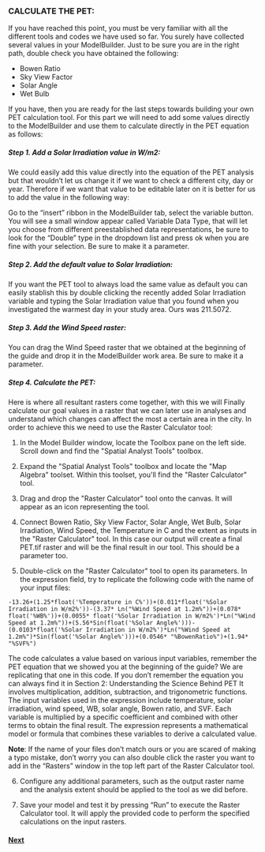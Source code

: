 ### CALCULATE THE PET: 
If you have reached this point, you must be very familiar with all the different tools and codes we have used so far. You surely have collected several values in your ModelBuilder. Just to be sure you are in the right path, double check you have obtained the following:

*	Bowen Ratio
*	Sky View Factor
*	Solar Angle
*	Wet Bulb

If you have, then you are ready for the last steps towards building your own PET calculation tool. For this part we will need to add some values directly to the ModelBuilder and use them to calculate directly in the PET equation as follows:

##### Step 1. Add a Solar Irradiation value in W/m2: 
We could easily add this value directly into the equation of the PET analysis but that wouldn’t let us change it if we want to check a different city, day or year. Therefore if we want that value to be editable later on it is better for us to add the value in the following way:

Go to the “insert” ribbon in the ModelBuilder tab, select the variable button. You will see a small window appear called Variable Data Type, that will let you choose from different preestablished data representations, be sure to look for the “Double” type in the dropdown list and press ok when you are fine with your selection. Be sure to make it a parameter.

##### Step 2. Add the default value to Solar Irradiation: 
If you want the PET tool to always load the same value as default you can easily stablish this by double clicking the recently added Solar Irradiation variable and typing the Solar Irradiation value that you found when you investigated the warmest day in your study area. Ours was 211.5072. 

##### Step 3. Add the Wind Speed raster:  
You can drag the Wind Speed raster that we obtained at the beginning of the guide and drop it in the ModelBuilder work area. Be sure to make it a parameter.

##### Step 4. Calculate the PET: 
Here is where all resultant rasters come together, with this we will Finally calculate our goal values in a raster that we can later use in analyses and understand which changes can affect the most a certain area in the city. In order to achieve this we need to use the Raster Calculator tool: 

1)	In the Model Builder window, locate the Toolbox pane on the left side. Scroll down and find the "Spatial Analyst Tools" toolbox.

2)	Expand the "Spatial Analyst Tools" toolbox and locate the "Map Algebra" toolset. Within this toolset, you'll find the "Raster Calculator" tool. 

3)	Drag and drop the "Raster Calculator" tool onto the canvas. It will appear as an icon representing the tool. 

4)	Connect Bowen Ratio, Sky View Factor, Solar Angle, Wet Bulb, Solar Irradiation, Wind Speed, the Temperature in C and the extent as inputs in the "Raster Calculator" tool. In this case our output will create a final PET.tif raster and will be the final result in our tool. This should be a parameter too.


5)	Double-click on the "Raster Calculator" tool to open its parameters. In the expression field, try to replicate the following code with the name of your input files: 

```
-13.26+(1.25*float('%Temperature in C%'))+(0.011*float('%Solar Irradiation in W/m2%'))-(3.37* Ln("%Wind Speed at 1.2m%"))+(0.078* float('%WB%'))+(0.0055* float('%Solar Irradiation in W/m2%')*Ln("%Wind Speed at 1.2m%"))+(5.56*Sin(float('%Solar Angle%')))-(0.0103*float('%Solar Irradiation in W/m2%')*Ln("%Wind Speed at 1.2m%")*Sin(float('%Solar Angle%')))+(0.0546* "%BowenRatio%")+(1.94* "%SVF%")
```

The code calculates a value based on various input variables, remember the PET equation that we showed you at the beginning of the guide? We are replicating that one in this code. If you don’t remember the equation you can always find it in Section 2: Understanding the Science Behind PET It involves multiplication, addition, subtraction, and trigonometric functions. The input variables used in the expression include temperature, solar irradiation, wind speed, WB, solar angle, Bowen ratio, and SVF. Each variable is multiplied by a specific coefficient and combined with other terms to obtain the final result. The expression represents a mathematical model or formula that combines these variables to derive a calculated value.

**Note**: If the name of your files don’t match ours or you are scared of making a typo mistake, don’t worry you can also double click the raster you want to add in the “Rasters” window in the top left part of the Raster Calculator tool.

6)	Configure any additional parameters, such as the output raster name and the analysis extent should be applied to the tool as we did before.  

7)	Save your model and test it by pressing “Run” to execute the Raster Calculator tool. It will apply the provided code to perform the specified calculations on the input rasters.


#### [Next](Section%202-7.md)